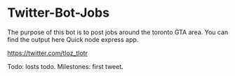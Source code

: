 # Twitter-Bot-Jobs
 The purpose of this bot is to post jobs around the toronto GTA area. 
You can find the output here
Quick node express app. 

https://twitter.com/tloz_tlotr

Todo: losts todo.
Milestones: first tweet.
